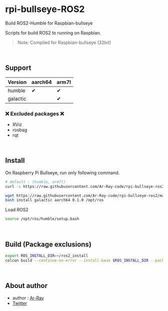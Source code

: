 # rpi-bullseye-ROS2

Build ROS2-Humble for Raspbian-bullseye

Scripts for build ROS2 to running on Raspbian.

> Note: Compiled for Raspbian-bullseye (32bit)

<br>

## Support

| Version | aarch64 | arm7l |
| --- | --- | --- |
| humble | ✔ | ✔ |
| galactic | | ✔ |

### ❌ Excluded packages ❌

- RViz
- rosbag
- rqt

<br>

## Install

On Raspberry Pi Bullseye, run only following command.

```bash
# default : (humble, arm7l)
curl -s https://raw.githubusercontent.com/Ar-Ray-code/rpi-bullseye-ros2/main/install.bash | bash
```

```bash
wget https://raw.githubusercontent.com/Ar-Ray-code/rpi-bullseye-ros2/main/install.bash
bash install galactic aarch64 0.1.0 /opt/ros
```

Load ROS2

```bash
source /opt/ros/humble/setup.bash
```

<br>

## Build (Package exclusions)

```bash
export ROS_INSTALL_DIR=~/ros2_install
colcon build --continue-on-error --install-base $ROS_INSTALL_DIR --packages-skip-up-to rviz_ogre_vendor rviz_rendering rviz_common rviz_rendering_tests rviz_visual_testing_framework rviz2 rosbag2_transpor rosbag2_transport rosbag2_py ros2bag rqt_bag
```

<br>

## About author

- author : [Ar-Ray](https://github.com/Ar-Ray-code)
- [Twitter](https://twitter.com/Ray255Ar)
